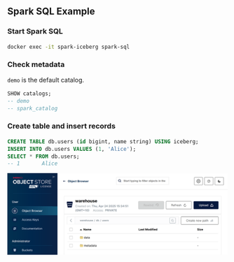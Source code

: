 ## Spark SQL Example

### Start Spark SQL

```bash
docker exec -it spark-iceberg spark-sql
```

### Check metadata

`demo` is the default catalog.

```sql
SHOW catalogs;
-- demo
-- spark_catalog
```

### Create table and insert records

```sql
CREATE TABLE db.users (id bigint, name string) USING iceberg;
INSERT INTO db.users VALUES (1, 'Alice');
SELECT * FROM db.users;
-- 1       Alice
```

![spark-sql](../images/spark-sql-minio.png)
